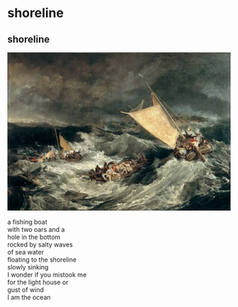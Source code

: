 # shoreline

## shoreline
![shoreline](images/shoreline.jpeg)

a fishing boat<br/>
with two oars and a<br/> 
hole in the bottom<br/>
rocked by salty waves<br/>
of sea water<br/> 
floating to the shoreline<br/>
slowly sinking<br/>
I wonder if you mistook me<br/>
for the light house or<br/>
gust of wind<br/>
I am the ocean
